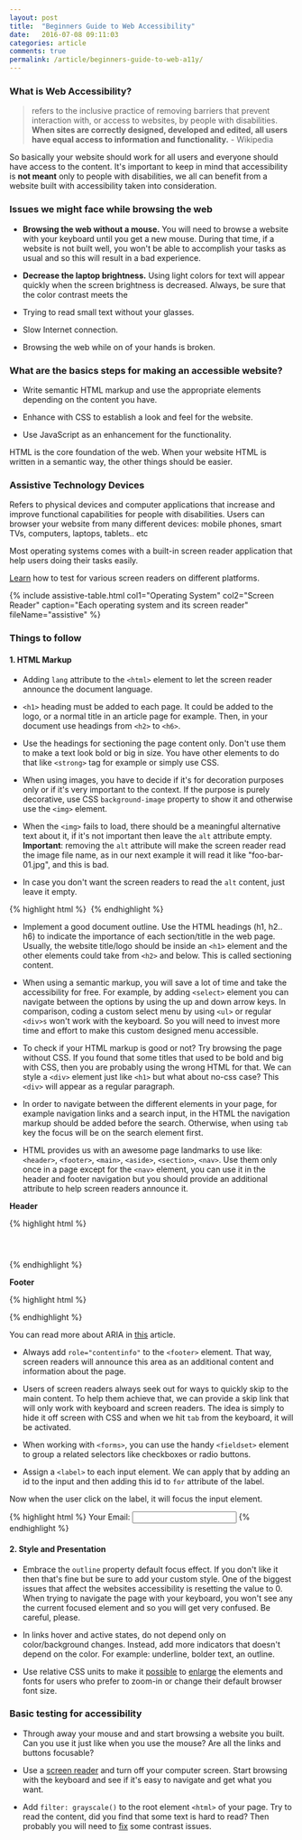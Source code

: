 ```yaml
---
layout: post
title:  "Beginners Guide to Web Accessibility"
date:   2016-07-08 09:11:03
categories: article
comments: true
permalink: /article/beginners-guide-to-web-a11y/
---
```


### What is Web Accessibility? 

> refers to the inclusive practice of removing barriers that prevent interaction with, or access to websites, by people with disabilities. **When sites are correctly designed, developed and edited, all users have equal access to information and functionality.** - Wikipedia
 
So basically your website should work for all users and everyone should have access to the content. It's important to keep in mind that accessibility is **not meant** only to people with disabilities, we all can benefit from a website built with accessibility taken into consideration. 

### Issues we might face while browsing the web

- **Browsing the web without a mouse.** You will need to browse a website with your keyboard until you get a new mouse. During that time, if a website is not built well, you won't be able to accomplish your tasks as usual and so this will result in a bad experience.

- **Decrease the laptop brightness.** Using light colors for text will appear quickly when the screen brightness is decreased. Always, be sure that the color contrast meets the 

- Trying to read small text without your glasses.

- Slow Internet connection.

- Browsing the web while on of your hands is broken.

### What are the basics steps for making an accessible website?

- Write semantic HTML markup and use the appropriate elements depending on the content you have.

- Enhance with CSS to establish a look and feel for the website. 

- Use JavaScript as an enhancement for the functionality. 

HTML is the core foundation of the web. When your website HTML is written in a semantic way, the other things should be easier. 

### Assistive Technology Devices

Refers to physical devices and computer applications that increase and improve functional capabilities for people with disabilities. Users can browser your website from many different devices: mobile phones, smart TVs, computers, laptops, tablets.. etc

Most operating systems comes with a built-in screen reader application that help users doing their tasks easily. 

[Learn](https://www.paciellogroup.com/blog/2015/01/basic-screen-reader-commands-for-accessibility-testing/) how to test for various screen readers on different platforms.

{% include assistive-table.html 
   col1="Operating System" 
   col2="Screen Reader" 
   caption="Each operating system and its screen reader"
   fileName="assistive"
%}

### Things to follow

#### 1. HTML Markup

- Adding `lang` attribute to the `<html>` element to let the screen reader announce the document language.

- `<h1>` heading must be added to each page. It could be added to the logo, or a normal title in an article page for example. Then, in your document use headings from `<h2>` to `<h6>`.

- Use the headings for sectioning the page content only. Don't use them to make a text look bold or big in size. You have other elements to do that like `<strong>` tag for example or simply use CSS.

- When using images, you have to decide if it's for decoration purposes only or if it's very important to the context. If the purpose is purely decorative, use CSS `background-image` property to show it and otherwise use the `<img>` element.

- When the `<img>` fails to load, there should be a meaningful alternative text about it, if it's not important then leave the `alt` attribute empty. **Important**: removing the `alt` attribute will make the screen reader read the image file name, as in our next example it will read it like "foo-bar-01.jpg", and this is bad. 

- In case you don't want the screen readers to read the `alt` content, just leave it empty.

{% highlight html %}
<img src="foo-bar-01.jpg" alt="">
{% endhighlight %}

- Implement a good document outline. Use the HTML headings (h1, h2.. h6) to indicate the importance of each section/title in the web page. Usually, the website title/logo should be inside an `<h1>` element and the other elements could take from `<h2>` and below. This is called sectioning content.

- When using a semantic markup, you will save a lot of time and take the accessibility for free. For example, by adding `<select>` element you can navigate between the options by using the up and down arrow keys. In comparison, coding a custom select menu by using `<ul>` or regular `<div>s` won't work with the keyboard. So you will need to invest more time and effort to make this custom designed menu accessible.

- To check if your HTML markup is good or not? Try browsing the page without CSS. If you found that some titles that used to be bold and big with CSS, then you are probably using the wrong HTML for that. We can style a `<div>` element just like `<h1>` but what about no-css case? This `<div>` will appear as a regular paragraph.

- In order to navigate between the different elements in your page, for example navigation links and a search input, in the HTML the navigation markup should be added before the search. Otherwise, when using `tab` key the focus will be on the search element first.

- HTML provides us with an awesome page landmarks to use like: `<header>`, `<footer>`, `<main>`, `<aside>`, `<section>`, `<nav>`. Use them only once in a page except for the `<nav>` element, you can use it in the header and footer navigation but you should provide an additional attribute to help screen readers announce it. 

**Header**

{% highlight html %}
<header>
    <nav aria-label="Main Navigation">
        <!-- nav markup here -->
    </nav>
</header>
{% endhighlight %}

**Footer**

{% highlight html %}
<footer>
    <nav aria-label="Footer Navigation">
        <!-- nav markup here -->
    </nav>
</footer>
{% endhighlight %}

You can read more about ARIA in [this](/article/intro-wai-aria/) article. 

- Always add `role="contentinfo"` to the `<footer>` element. That way, screen readers will announce this area as an additional content and information about the page.

- Users of screen readers always seek out for ways to quickly skip to the main content. To help them achieve that, we can provide a skip link that will only work with keyboard and screen readers. The idea is simply to hide it off screen with CSS and when we hit `tab` from the keyboard, it will be activated.

- When working with `<forms>`, you can use the handy `<fieldset>` element to group a related selectors like checkboxes or radio buttons.

- Assign a `<label>` to each input element. We can apply that by adding an id to the input and then adding this id to `for` attribute of the label.

Now when the user click on the label, it will focus the input element. 

{% highlight html %}
<label for="email">Your Email:</label>
<input type="email" id="email">
{% endhighlight %}


#### 2. Style and Presentation

- Embrace the `outline` property default focus effect. If you don't like it then that's fine but be sure to add your custom style. One of the biggest issues that affect the websites accessibility is resetting the value to 0. When trying to navigate the page with your keyboard, you won't see any the current focused element and so you will get very confused. Be careful, please.

- In links hover and active states, do not depend only on color/background changes. Instead, add more indicators that doesn't depend on the color. For example: underline, bolder text, an outline.

- Use relative CSS units to make it [possible](https://css-tricks.com/building-resizeable-components-relative-css-units/) to [enlarge](https://zellwk.com/blog/media-query-units) the elements and fonts for users who prefer to zoom-in or change their default browser font size.

### Basic testing for accessibility

- Through away your mouse and and start browsing a website you built. Can you use it just like when you use the mouse? Are all the links and buttons focusable? 

- Use a [screen reader](https://www.paciellogroup.com/blog/2015/01/basic-screen-reader-commands-for-accessibility-testing/) and turn off your computer screen. Start browsing with the keyboard and see if it's easy to navigate and get what you want.

- Add `filter: grayscale()` to the root element `<html>` of your page. Try to read the content, did you find that some text is hard to read? Then probably you will need to [fix](http://webaim.org/resources/contrastchecker/) some contrast issues. 


